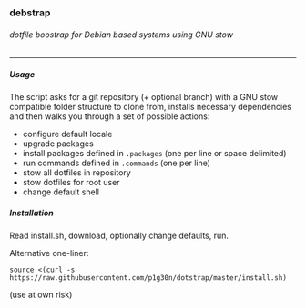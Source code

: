 ### debstrap

###### dotfile boostrap for Debian based systems using GNU stow
_____


##### Usage
The script asks for a git repository (+ optional branch) with a GNU stow compatible folder structure to clone from, installs necessary dependencies and then walks you through a set of possible actions:

* configure default locale
* upgrade packages
* install packages defined in ```.packages``` (one per line or space delimited)
* run commands defined in ```.commands``` (one per line)
* stow all dotfiles in repository
* stow dotfiles for root user
* change default shell


##### Installation
Read install.sh, download, optionally change defaults, run.

Alternative one-liner:  

```source <(curl -s https://raw.githubusercontent.com/p1g30n/dotstrap/master/install.sh)```  
  
(use at own risk)